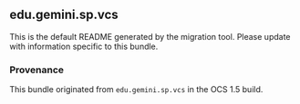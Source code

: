 
## edu.gemini.sp.vcs

This is the default README generated by the migration tool. Please update with information specific to this bundle.

### Provenance

This bundle originated from `edu.gemini.sp.vcs` in the OCS 1.5 build. 